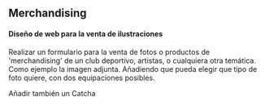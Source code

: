 <h2> Merchandising </h2>
<h4>Diseño de web para la venta de ilustraciones</h4>
<p>Realizar un formulario para la venta de fotos o productos de 'merchandising' de un club deportivo, artistas, o cualquiera otra temática. 
Como ejemplo la imagen adjunta. Añadiendo que pueda elegir que tipo de foto quiere, con dos equipaciones posibles.</p> 
<p>Añadir también un Catcha</p>
